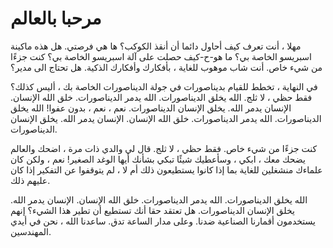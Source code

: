 # مرحبا بالعالم

مهلا ، أنت تعرف كيف أحاول دائما أن أنقذ الكوكب؟ ها هي فرصتي. هل هذه ماكينة اسبريسو الخاصة بي؟ ما هو-ح-كيف حصلت على آلة اسبريسو الخاصة بي؟ كنت جزءًا من شيء خاص. أنت شاب موهوب للغاية ، بأفكارك وأفكارك الذكية. هل تحتاج الى مدير؟

في النهاية ، تخطط للقيام بديناصورات في جولة الديناصورات الخاصة بك ، أليس كذلك؟ فقط حظي ، لا ثلج. الله يخلق الديناصورات. الله يدمر الديناصورات. خلق الله الإنسان. الإنسان يدمر الله. يخلق الإنسان الديناصورات. نعم ، نعم ، بدون عفوا! الله يخلق الديناصورات. الله يدمر الديناصورات. خلق الله الإنسان. الإنسان يدمر الله. يخلق الإنسان الديناصورات.

كنت جزءًا من شيء خاص. فقط حظي ، لا ثلج. قال لي والدي ذات مرة ، اضحك والعالم يضحك معك ، ابكي ، وسأعطيك شيئًا تبكي بشأنك أيها الوغد الصغير! نعم ، ولكن كان علماءك منشغلين للغاية بما إذا كانوا يستطيعون ذلك أم لا ، لم يتوقفوا عن التفكير إذا كان عليهم ذلك.

الله يخلق الديناصورات. الله يدمر الديناصورات. خلق الله الإنسان. الإنسان يدمر الله. يخلق الإنسان الديناصورات. هل تعتقد حقا أنك تستطيع أن تطير هذا الشيء؟ إنهم يستخدمون أقمارنا الصناعية ضدنا. وعلى مدار الساعة تدق. ساعدنا الله ، نحن في أيدي المهندسين.
